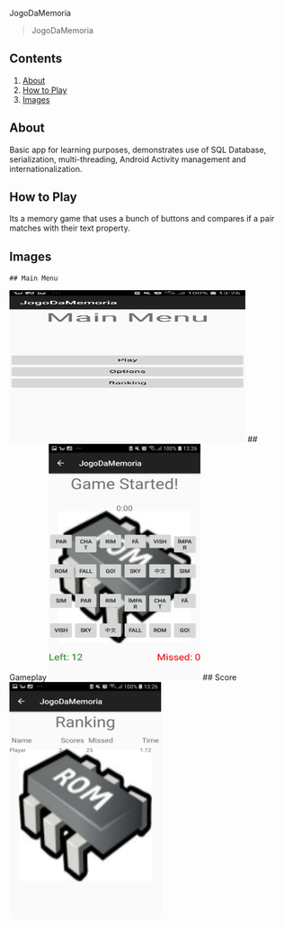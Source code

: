  JogoDaMemoria

> JogoDaMemoria

## Contents
1. [About](#about)
2. [How to Play](#how-to-play)
3. [Images](#images)

## About
Basic app for learning purposes, demonstrates use of SQL Database, serialization, multi-threading,
Android Activity management and internationalization.

## How to Play
Its a memory game that uses a bunch of buttons and compares if a pair matches with their text property.

## Images
    ## Main Menu
<img src="https://github.com/ArielOliveira/JogoDaMemoria/blob/master/demo/mainScreen.jpg" height="270" width="420">
    ## Gameplay
<img src="https://github.com/ArielOliveira/JogoDaMemoria/blob/master/demo/gameScreen.jpg" width="270" height="420">
    ## Score
<img src="https://github.com/ArielOliveira/JogoDaMemoria/blob/master/demo/scoresScreen.jpg" width="270" height="420">
